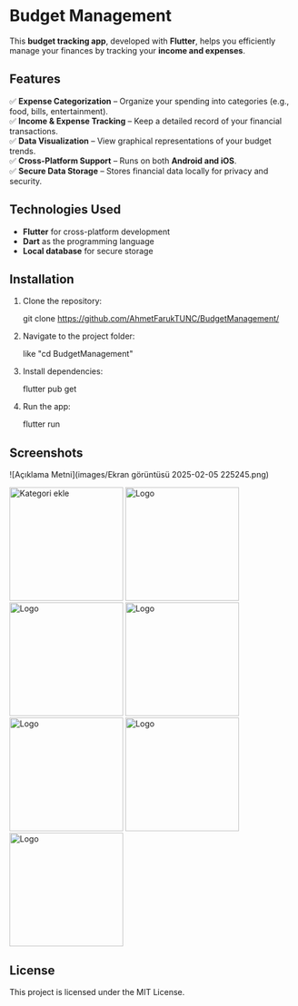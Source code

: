 # **Budget Management**  

This **budget tracking app**, developed with **Flutter**, helps you efficiently manage your finances by tracking your **income and expenses**.  

## **Features**  
✅ **Expense Categorization** – Organize your spending into categories (e.g., food, bills, entertainment).  
✅ **Income & Expense Tracking** – Keep a detailed record of your financial transactions.  
✅ **Data Visualization** – View graphical representations of your budget trends.  
✅ **Cross-Platform Support** – Runs on both **Android and iOS**.  
✅ **Secure Data Storage** – Stores financial data locally for privacy and security.  

## **Technologies Used**  
- **Flutter** for cross-platform development  
- **Dart** as the programming language  
- **Local database** for secure storage  

## **Installation**  
1. Clone the repository:  
   
   git clone https://github.com/AhmetFarukTUNC/BudgetManagement/
    
2. Navigate to the project folder:  
   
   like "cd BudgetManagement"
     
3. Install dependencies:  
   
   flutter pub get
     
5. Run the app:  
   
   flutter run
     

## **Screenshots**  

![Açıklama Metni](images/Ekran görüntüsü 2025-02-05 225245.png)

<img src="images/logo.png" alt="Kategori ekle" width="200">
<img src="images/logo.png" alt="Logo" width="200">
<img src="images/logo.png" alt="Logo" width="200">
<img src="images/logo.png" alt="Logo" width="200">
<img src="images/logo.png" alt="Logo" width="200">
<img src="images/logo.png" alt="Logo" width="200">
<img src="images/logo.png" alt="Logo" width="200">


## **License**  
This project is licensed under the MIT License.

